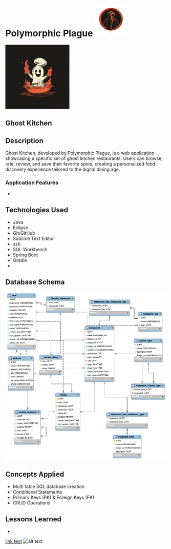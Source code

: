 # Polymorphic Plague <img src="images/pp.png" alt="pp" height="100px">
<img src="images/logo.jpg" alt="logo" height="200px">

## Ghost Kitchen   

## Description

Ghost Kitchen, developed by Polymorphic Plague, is a web application showcasing a specific set of ghost kitchen restaurants. Users can browse, rate, review, and save their favorite spots, creating a personalized food discovery experience tailored to the digital dining age.

 ### Application Features

 * 


## Technologies Used

 - Java
 - Eclipse
 - Git/GitHub
 - Sublime Text Editor
 - zsh
 - SQL Workbench
 - Spring Boot
 - Gradle
 - 

 ## Database Schema

![diagram](images/diagram.png)

 ## Concepts Applied

  - Multi table SQL database creation
  - Conditional Statements
  - Primary Keys (PK) & Foreign Keys (FK)
  - CRUD Operations

 ## Lessons Learned

  - 
[link text](https://example.com)
![alt text](image.png)
